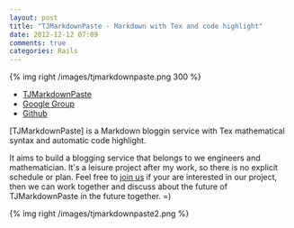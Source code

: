 ```yaml
---
layout: post
title: "TJMarkdownPaste - Markdown with Tex and code highlight"
date: 2012-12-12 07:09
comments: true
categories: Rails
---
```


[site]: http://tj-markdown-paste.herokuapp.com
[group]: https://groups.google.com/forum/?fromgroups#!forum/tj-markdown-paste
[project site]: https://github.com/tonytonyjan/tj-markdown-paste


{% img right /images/tjmarkdownpaste.png 300 %}
*   [TJMarkdownPaste][site]
*   [Google Group][group]
*   [Github][project site]

[TJMarkdownPaste] is a Markdown bloggin service with Tex mathematical syntax and automatic code highlight.

It aims to build a blogging service that belongs to we engineers and mathematician. It's a leisure project after my work, so there is no explicit schedule or plan. Feel free to [join us][project site] if your are interested in our project, then we can work together and discuss about the future of TJMarkdownPaste in the future together. =)

{% img right /images/tjmarkdownpaste2.png %}

